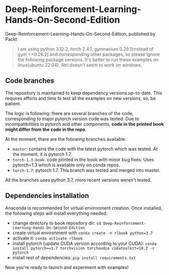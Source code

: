 # Deep-Reinforcement-Learning-Hands-On-Second-Edition

Deep-Reinforcement-Learning-Hands-On-Second-Edition, published by Packt

> I am using python 3.12.2, torch 2.4.1, gymnasium 0.29.1(instead of gym <=0.26.2) and corresponding other packages, so please ignore the following package versions. It's better to run these examples on linux(ubuntu 22.04). Atri doesn't seem to work on windows.

## Code branches

The repository is maintained to keep dependency versions up-to-date.
This requires efforts and time to test all the examples on new versions, so, be patient.

The logic is following: there are several branches of the code, corresponding to
major pytorch version code was tested. Due to incompatibilities in pytorch and other components,
**code in the printed book might differ from the code in the repo**.

At the moment, there are the following branches available:

* `master`: contains the code with the latest pytorch which was tested. At the moment, it is pytorch 1.7.
* `torch-1.3-book`: code printed in the book with minor bug fixes. Uses pytorch=1.3 which
is available only on conda repos.
* `torch-1.7`: pytorch 1.7. This branch was tested and merged into master.

All the branches uses python 3.7, more recent versions weren't tested.

## Dependencies installation

Anaconda is recommended for virtual environment creation.
Once installed, the following steps will install everything needed:

* change directory to book repository dir: `cd Deep-Reinforcement-Learning-Hands-On-Second-Edition`
* create virtual environment with `conda create -n rlbook python=3.7`
* activate it: `conda activate rlbook`
* install pytorch (update CUDA version according to your CUDA): `conda install pytorch==1.7 torchvision torchaudio cudatoolkit=10.2 -c pytorch`
* install rest of dependencies: `pip install requirements.txt`

Now you're ready to launch and experiment with examples!
